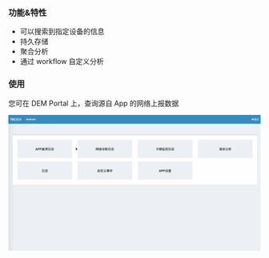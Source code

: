 ### 功能&特性

* 可以搜索到指定设备的信息
* 持久存储
* 聚合分析
* 通过 workflow 自定义分析

### 使用

您可在 DEM Portal 上，查询源自 App 的网络上报数据

![](_media/dem-http-monitor.gif)